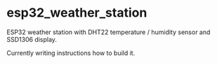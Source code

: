 # esp32_weather_station
ESP32 weather station with DHT22 temperature / humidity sensor and SSD1306 display.

Currently writing instructions how to build it.
